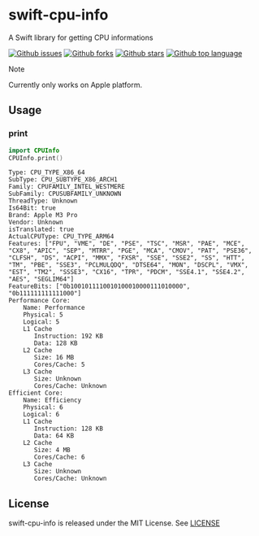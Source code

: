 # swift-cpu-info

A Swift library for getting CPU informations

<!-- # Badges -->

[![Github issues](https://img.shields.io/github/issues/p-x9/swift-cpu-info)](https://github.com/p-x9/swift-cpu-info/issues)
[![Github forks](https://img.shields.io/github/forks/p-x9/swift-cpu-info)](https://github.com/p-x9/swift-cpu-info/network/members)
[![Github stars](https://img.shields.io/github/stars/p-x9/swift-cpu-info)](https://github.com/p-x9/swift-cpu-info/stargazers)
[![Github top language](https://img.shields.io/github/languages/top/p-x9/swift-cpu-info)](https://github.com/p-x9/swift-cpu-info/)

> [!NOTE]
> Currently only works on Apple platform.

## Usage

### print

```swift
import CPUInfo
CPUInfo.print()
```

```
Type: CPU_TYPE_X86_64
SubType: CPU_SUBTYPE_X86_ARCH1
Family: CPUFAMILY_INTEL_WESTMERE
SubFamily: CPUSUBFAMILY_UNKNOWN
ThreadType: Unknown
Is64Bit: true
Brand: Apple M3 Pro
Vendor: Unknown
isTranslated: true
ActualCPUType: CPU_TYPE_ARM64
Features: ["FPU", "VME", "DE", "PSE", "TSC", "MSR", "PAE", "MCE", "CX8", "APIC", "SEP", "MTRR", "PGE", "MCA", "CMOV", "PAT", "PSE36", "CLFSH", "DS", "ACPI", "MMX", "FXSR", "SSE", "SSE2", "SS", "HTT", "TM", "PBE", "SSE3", "PCLMULQDQ", "DTSE64", "MON", "DSCPL", "VMX", "EST", "TM2", "SSSE3", "CX16", "TPR", "PDCM", "SSE4.1", "SSE4.2", "AES", "SEGLIM64"]
FeatureBits: ["0b1001011110010100010000111010000", "0b111111111111000"]
Performance Core:
    Name: Performance
    Physical: 5
    Logical: 5
    L1 Cache
       Instruction: 192 KB
       Data: 128 KB
    L2 Cache
       Size: 16 MB
       Cores/Cache: 5
    L3 Cache
       Size: Unknown
       Cores/Cache: Unknown
Efficient Core:
    Name: Efficiency
    Physical: 6
    Logical: 6
    L1 Cache
       Instruction: 128 KB
       Data: 64 KB
    L2 Cache
       Size: 4 MB
       Cores/Cache: 6
    L3 Cache
       Size: Unknown
       Cores/Cache: Unknown
```

## License

swift-cpu-info is released under the MIT License. See [LICENSE](./LICENSE)

